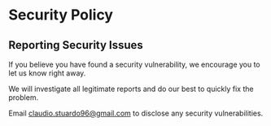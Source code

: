 # Security Policy

## Reporting Security Issues

If you believe you have found a security vulnerability, we encourage you to let us know right away.

We will investigate all legitimate reports and do our best to quickly fix the problem.

Email claudio.stuardo96@gmail.com to disclose any security vulnerabilities.
